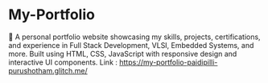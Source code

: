 # My-Portfolio
🚀 A personal portfolio website showcasing my skills, projects, certifications, and experience in Full Stack Development, VLSI, Embedded Systems, and more. Built using HTML, CSS, JavaScript with responsive design and interactive UI components.
Link : https://my-portfolio-paidipilli-purushotham.glitch.me/
